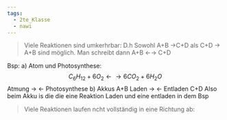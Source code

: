 ```yaml
---
tags:
  - 2te_Klasse
  - nawi
---
```

> Viele Reaktionen sind umkerhrbar: 
> D.h Sowohl A+B →C+D als C+D → A+B sind möglich.
> Man schreibt dann A+B ←→ C+D

Bsp: 
a) Atom und Photosynthese:
$$C_{6}H_{12}+6O_{2}←→6CO_{2}+6H_{2}O$$
Atmung →
← Photosynthese
b) Akkus
A+B Laden → ← Entladen C+D
Also beim Akku is die die eine Reaktion Laden und eine entladen in dem Bsp

> Viele Reaktionen laufen ncht vollständig in eine Richtung ab:

